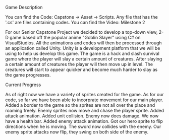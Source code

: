 Game Description

You can find the Code: Capstone -> Asset -> Scripts. Any file that has the '.cs' are files containing codes.
You can find the Video: Milestone 2

For our Senior Capstone Project we decided to develop a top-down view, 2-D game based off the popular anime "Goblin Slayer" using C# on VisualStudios.
All the animations and codes will then be processed through an application called Unity. 
Unity is a development platform that we will be using to help us develop this game.
The game is a hack and slash survival game where the player will slay a certain amount of creatures.
After slaying a certain amount of creatures the player will then move up in level.
The creatures will start to appear quicker and become much harder to slay as the game progresses.

Current Progress 

As of right now we have a variety of sprites created for the game. 
As for our code, so far we have been able to incorprate movement for our main player. 
Added a border to the game so the sprites are not all over the place and roaming freely.
Enemy sprites now move and chase the player sprite. 
Added attack animation. 
Added unit collision. 
Enemy now does damage.
We now have a health bar.
Added enemy attack animation.
Got our hero sprite to flip directions when he is moving.
The sword now collides with the enemy. 
Our enemy sprite attacks now flip, they swing on both side of the enemy.
